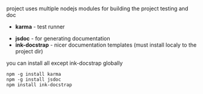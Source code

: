 #
project uses multiple nodejs modules for building the project testing and doc 
 - __karma__ - test runner
 * __jsdoc__ - for generating documentation
 * __ink-docstrap__  - nicer documentation templates (must install localy to the project dir)

you can install all except ink-docstrap globally
```
npm -g install karma
npm -g install jsdoc
npm install ink-docstrap
```

